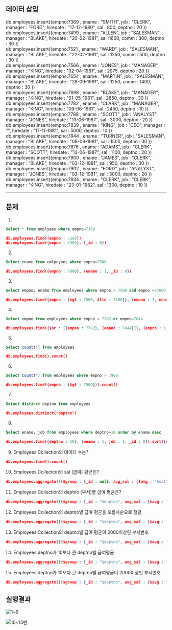 ## 데이터 삽입  

db.employees.insert({empno:7369 , ename : "SMITH", job : "CLERK", manager : "FORD", hiredate : "17-12-1980", sal : 800, deptno : 20 })   
db.employees.insert({empno:7499 , ename : "ALLEN", job : "SALESMAN", manager : "BLAKE", hiredate : "20-02-1981", sal :1600, comm : 300, deptno : 30 })  
db.employees.insert({empno:7521 , ename : "WARD", job : "SALESMAN", manager : "BLAKE", hiredate : "22-02-1981", sal : 1250, comm : 500, deptno : 30 })  
db.employees.insert({empno:7566 , ename : "JONES", job : "MANAGER", manager : "KING", hiredate : "02-04-1981", sal : 2975, deptno : 20 })  
db.employees.insert({empno:7654 , ename : "MARTIN", job : "SALESMAN", manager : "BLAKE", hiredate : "28-09-1981", sal : 1250, comm : 1400, deptno : 30 })  
db.employees.insert({empno:7698 , ename : "BLAKE", job : "MANAGER", manager : "KING", hiredate : "01-05-1981", sal : 2850, deptno : 30 })  
db.employees.insert({empno:7782 , ename : "CLARK", job : "MANAGER", manager : "KING", hiredate : "09-06-1981", sal : 2450, deptno : 10 })  
db.employees.insert({empno:7788 , ename : "SCOTT", job : "ANALYST", manager : "JONES", hiredate : "13-06-1987", sal : 3000, deptno : 20 })  
db.employees.insert({empno:7839 , ename : "KING", job : "CEO", manager : "", hiredate : "17-11-1981", sal : 5000, deptno : 10 })  
db.employees.insert({empno:7844 , ename : "TURNER", job : "SALESMAN", manager : "BLAKE", hiredate : "08-09-1981", sal : 1500, deptno : 30 })   
db.employees.insert({empno:7876 , ename : "ADAMS", job : "CLERK", manager : "SCOTT", hiredate : "13-06-1987", sal : 1100, deptno : 20 })  
db.employees.insert({empno:7900 , ename : "JAMES", job : "CLERK", manager : "BLAKE", hiredate : "03-12-1981", sal : 950, deptno : 30 })  
db.employees.insert({empno:7902 , ename : "FORD", job : "ANALYST", manager : "JONES", hiredate : "03-12-1981", sal : 3000, deptno : 20 })  
db.employees.insert({empno:7934 , ename : "CLERK", job : "CLERK", manager : "KING", hiredate : "23-01-1982", sal : 1300, deptno : 10 })  
  
<hr>  

## 문제  

1. 
```sql
Select * from emplyees where empno=7369  
```

```json
db.employees.find({empno : 7369})  
db.employees.find({empno : 7369}, {_id : 0})  
```

2. 
```sql
Select ename from emlpoyees where empno=7900  
```

```json
db.employees.find({empno : 7900}, {ename : 1, _id : 0})  
```

3. 
```sql
Select empno, ename from employees where empno > 7500 and empno <=7600  
```

```json
db.employees.find({empno : {$gt : 7500, $lte : 7600}}, {empno : 1, ename : 1, _id : 0})  
```

4. 
```sql
Select empno from employees where empno = 7782 or empno=7844  
```

```json
db.employees.find({$or : [{empno : 7782}, {empno : 7844}]}, {empno : 1, _id : 0})  
```

5. 
```sql
Select count(*) from employees  
```

```json
db.employees.find().count()  
```

6. 
```sql
Select count(*) from employees where empno > 7900  
```

```json
db.employees.find({empno : {$gt : 7900}}).count()  
```

7. 
```sql
Select distinct deptno from employees  
```

```json
db.employees.distinct("deptno")  
```

8. 
```sql
Select ename, job from employees where deptno=10 order by ename desc  
```

```json
db.employees.find({deptno : 10}, {ename : 1, job : 1, _id : 0}).sort({ename : -1})  
```

9. Employees Collection의 데이터 수는?  

```json
db.employees.find().count()  
```

10. Employees Collection의 sal (급여) 평균은?  

```json
db.employees.aggregate([{$group : {_id : null, avg_sal : {$avg : "$sal"}}}])  
```

11. Employees Collection의 deptno (부서)별 급여 평균은?  

```json
db.employees.aggregate([{$group : {_id : "$deptno", avg_sal : {$avg : "$sal"}}}])  
```

12. Employees Collection의 deptno별 급여 평균을 오름차순으로 정렬  

```json
db.employees.aggregate([{$group : {_id : "$deptno", avg_sal : {$avg : "$sal"}}}, {$sort : {_id : 1}}])  
```

13. Employees Collection의 deptno별 급여 평균이 2000이상인 부서번호  

```json
db.employees.aggregate([{$group : {_id : "$deptno", avg_sal : {$avg : "$sal"}}}, {$match : {avg_sal : {$gte : 2000}}}])  
```

14. Employees deptno가 10보다 큰 deptno별 급여평균  

```json
db.employees.aggregate([{$group : {_id : "$deptno", avg_sal : {$avg : "$sal"}}}, {$match : {_id : {$gt : 10}}}])  
```

15. Employees deptno가 10보다 큰 deptno별 급여평균이 2000이상인 부서번호  

```json
db.employees.aggregate([{$group : {_id : "$deptno", avg_sal : {$avg : "$sal"}}}, {$match : {_id : {$gt : 10}, avg_sal : {$gte : 2000}}}])  
```

## 실행결과  

![1~9](https://user-images.githubusercontent.com/50273050/80944045-93080f80-8e23-11ea-94e1-9b64c831aeb0.jpg)  

![10~15번](https://user-images.githubusercontent.com/50273050/80944053-94393c80-8e23-11ea-8a84-5c1f2a9f28c1.JPG)  
